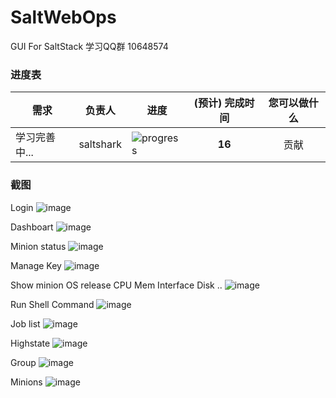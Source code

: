# SaltWebOps
GUI For SaltStack
学习QQ群 10648574 

### 进度表 <a name="progress">&nbsp;</a>




需求 | 负责人 | 进度 | (预计) 完成时间 | 您可以做什么
---|:---:|---|:---:|:---:
学习完善中... | saltshark | ![progress](http://progressed.io/bar/30) | **16** | 贡献

### 截图
Login
![image](https://github.com/net592/SaltWebOps/blob/master/screenshots/Dashboard_index.png)

Dashboart
![image](https://github.com/net592/SaltWebOps/blob/master/screenshots/2015-12-14_155129.png)

Minion status
![image](https://github.com/net592/SaltWebOps/blob/master/screenshots/Minion_staus.png)

Manage Key
![image](https://github.com/net592/SaltWebOps/blob/master/screenshots/Minion_key.png)

Show minion OS release CPU Mem Interface Disk ..
![image](https://github.com/net592/SaltWebOps/blob/master/screenshots/Minions_HardInfo.png)

Run Shell Command
![image](https://github.com/net592/SaltWebOps/blob/master/screenshots/Execute_Shell.png)

Job list
![image](https://github.com/net592/SaltWebOps/blob/master/screenshots/Job_History.png)


Highstate
![image](https://github.com/net592/SaltWebOps/blob/master/screenshots/States_Higstate.png)

Group
![image](https://github.com/net592/SaltWebOps/blob/master/screenshots/Manage_Group.png)

Minions
![image](https://github.com/net592/SaltWebOps/blob/master/screenshots/Manage_Host.png)
